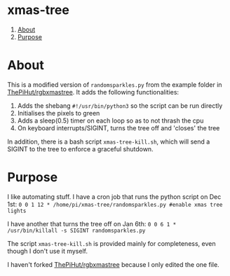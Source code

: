 # xmas-tree

  1. [About](#about)
  2. [Purpose](#purpose)

# About
This is a modified version of `randomsparkles.py` from the example folder in [ThePiHut/rgbxmastree](https://github.com/ThePiHut/rgbxmastree/tree/master). It adds the following functionalities:

  1. Adds the shebang `#!/usr/bin/python3` so the script can be run directly
  2. Initialises the pixels to green
  3. Adds a sleep(0.5) timer on each loop so as to not thrash the cpu
  4. On keyboard interrupts/SIGINT, turns the tree off and 'closes' the tree

In addition, there is a bash script `xmas-tree-kill.sh`, which will send a SIGINT to the tree to enforce a graceful shutdown.

# Purpose
I like automating stuff. I have a cron job that runs the python script on Dec 1st:
```0 0 1 12 * /home/pi/xmas-tree/randomsparkles.py #enable xmas tree lights```

I have another that turns the tree off on Jan 6th:
```0 0 6 1 * /usr/bin/killall -s SIGINT randomsparkles.py```

The script `xmas-tree-kill.sh` is provided mainly for completeness, even though I don't use it myself.

I haven't forked [ThePiHut/rgbxmastree](https://github.com/ThePiHut/rgbxmastree/tree/master) because I only edited the one file.
